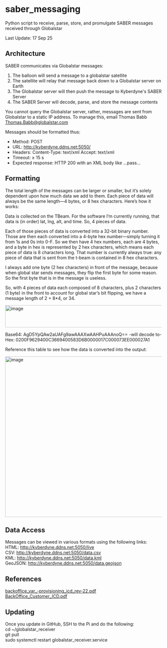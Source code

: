 # saber_messaging
Python script to receive, parse, store, and promulgate SABER messages received through Globalstar  

Last Update: 17 Sep 25

## **Architecture**

SABER communicates via Globalstar messages:
1) The balloon will send a message to a globalstar satellite
2) The satellite will relay that message back down to a Globalstar server on Earth
3) The Globalstar server will then push the message to Kyberdyne's SABER Server
4) The SABER Server will decode, parse, and store the message contents

You cannot query the Globalstar server, rather, messages are sent from Globalstar to a static IP address. To manage this, email Thomas Babb <Thomas.Babb@globalstar.com> 

Messages should be formatted thus:  
- Method: POST  
- URL: http://kyberdyne.ddns.net:5050/  
- Headers: Content-Type: text/xml Accept: text/xml  
- Timeout: ≥ 15 s  
- Expected response: HTTP 200 with an XML body like <stuResponseMsg>…<state>pass</state>…</stuResponseMsg>  

## **Formatting**
The total length of the messages can be larger or smaller, but it’s solely dependent upon how much data we add to them. Each piece of data will always be the same length—4 bytes, or 8 hex characters. Here’s how it works:

Data is collected on the TBeam. For the software I’m currently running, that data is (in order) lat, lng, alt, and time. So, 4 pieces of data. 

Each of those pieces of data is converted into a 32-bit binary number. Those are then each converted into a 4-byte hex number—simply turning it from 1s and 0s into 0-F. So we then have 4 hex numbers, each are 4 bytes, and a byte in hex is represented by 2 hex characters, which means each piece of data is 8 characters long. That number is currently always true: any piece of data that is sent from the t-beam is contained in 8 hex characters. 

I always add one byte (2 hex characters) in front of the message, because when global star sends messages, they flip the first byte for some reason. So the first byte that is in the message is useless. 

So, with 4 pieces of data each composed of 8 characters, plus 2 characters (1 byte) in the front to account for global star’s bit flipping, we have a message length of 2 + 8*4, or 34. 

<img width="703" height="71" alt="image" src="https://github.com/user-attachments/assets/271db5eb-4246-40e1-b091-821dcb657cdb" />

Base64: AgD5YpQAw2aUAFg9awAAAXwAAHPuAAAnoQ==
-will decode to-
Hex:	0200F9629400C3669400583D6B0000017C000073EE000027A1

Reference this table to see how the data is converted into the output:

<img width="663" height="515" alt="image" src="https://github.com/user-attachments/assets/86cc0a97-bbcc-4756-9ad1-c08802d60dd6" />

## **Data Access**
Messages can be viewed in various formats using the following links:  
HTML:  http://kyberdyne.ddns.net:5050/live  
CSV:  http://kyberdyne.ddns.net:5050/data.csv   
KML:  http://kyberdyne.ddns.net:5050/data.kml  
GeoJSON:  http://kyberdyne.ddns.net:5050/data.geojson  

## **References**

[backoffice_var_-provisioning_icd_rev-22.pdf](https://github.com/user-attachments/files/22392468/backoffice_var_-provisioning_icd_rev-22.pdf)  
[BackOffice_Customer_ICD.pdf](https://github.com/user-attachments/files/22392467/BackOffice_Customer_ICD.pdf)  

## **Updating**
Once you update in GitHub, SSH to the Pi and do the following:  
cd ~/globalstar_receiver  
git pull  
sudo systemctl restart globalstar_receiver.service  

